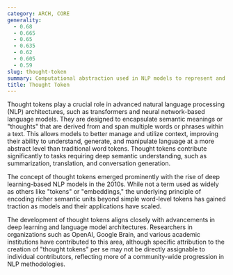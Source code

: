 ```yaml
---
category: ARCH, CORE
generality:
  - 0.68
  - 0.665
  - 0.65
  - 0.635
  - 0.62
  - 0.605
  - 0.59
slug: thought-token
summary: Computational abstraction used in NLP models to represent and manipulate complex ideas or concepts within sequences of text.
title: Thought Token
---
```


Thought tokens play a crucial role in advanced natural language processing (NLP) architectures, such as transformers and neural network-based language models. They are designed to encapsulate semantic meanings or "thoughts" that are derived from and span multiple words or phrases within a text. This allows models to better manage and utilize context, improving their ability to understand, generate, and manipulate language at a more abstract level than traditional word tokens. Thought tokens contribute significantly to tasks requiring deep semantic understanding, such as summarization, translation, and conversation generation.

The concept of thought tokens emerged prominently with the rise of deep learning-based NLP models in the 2010s. While not a term used as widely as others like "tokens" or "embeddings," the underlying principle of encoding richer semantic units beyond simple word-level tokens has gained traction as models and their applications have scaled.

The development of thought tokens aligns closely with advancements in deep learning and language model architectures. Researchers in organizations such as OpenAI, Google Brain, and various academic institutions have contributed to this area, although specific attribution to the creation of "thought tokens" per se may not be directly assignable to individual contributors, reflecting more of a community-wide progression in NLP methodologies.
